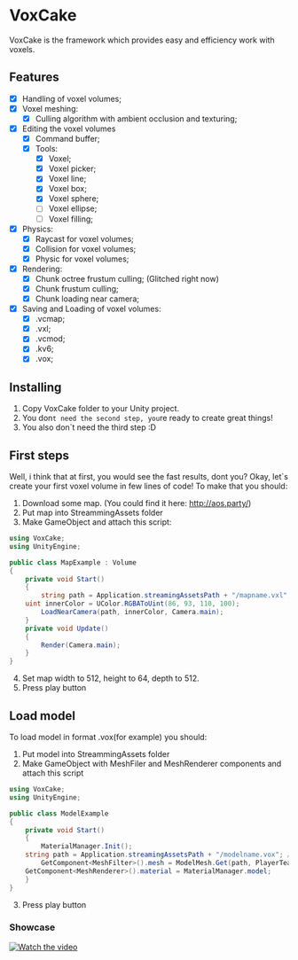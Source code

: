 # VoxCake
VoxCake is the framework which provides easy and efficiency work with voxels.
## Features
- [X] Handling of voxel volumes;
- [X] Voxel meshing:
    - [X] Culling algorithm with ambient occlusion and texturing;
- [X] Editing the voxel volumes
    - [X] Command buffer;
    - [X] Tools:
        - [X] Voxel;
		- [X] Voxel picker;
        - [X] Voxel line;
        - [X] Voxel box;
        - [X] Voxel sphere;
        - [ ] Voxel ellipse;
        - [ ] Voxel filling; 
- [X] Physics:
    - [X] Raycast for voxel volumes;
    - [X] Collision for voxel volumes;
    - [X] Physic for voxel volumes;
- [X] Rendering:
    - [X] Chunk octree frustum culling; (Glitched right now)
    - [X] Chunk frustum culling;
    - [X] Chunk loading near camera;
- [X] Saving and Loading of voxel volumes:
    - [X] .vcmap;
    - [X] .vxl;
    - [X] .vcmod;
    - [X] .kv6;
    - [X] .vox;
    
## Installing
1. Copy VoxCake folder to your Unity project.
2. You don`t need the second step, you`re ready to create great things!
3. You also don`t need the third step :D

## First steps
Well, i think that at first, you would see the fast results, dont you?
Okay, let`s create your first voxel volume in few lines of code! To make that you should:
1. Download some map. (You could find it here: http://aos.party/)
2. Put map into StreammingAssets folder
3. Make GameObject and attach this script:
```csharp
using VoxCake;
using UnityEngine;

public class MapExample : Volume
{
    private void Start()
    {
    	string path = Application.streamingAssetsPath + "/mapname.vxl"; // CHANGE "mapname" to name of your map file!
	uint innerColor = UColor.RGBAToUint(86, 93, 110, 100);
        LoadNearCamera(path, innerColor, Camera.main);
    }
    private void Update()
    {
        Render(Camera.main);
    }
}
```
4. Set map width to 512, height to 64, depth to 512.
5. Press play button
## Load model
To load model in format .vox(for example) you should:
1. Put model into StreammingAssets folder
2. Make GameObject with MeshFiler and MeshRenderer components and attach this script
```csharp
using VoxCake;
using UnityEngine;

public class ModelExample
{
    private void Start()
    {
        MaterialManager.Init();
	string path = Application.streamingAssetsPath + "/modelname.vox"; // CHANGE "modelname" to name of your model file!
        GetComponent<MeshFilter>().mesh = ModelMesh.Get(path, PlayerTeam.Green);
	GetComponent<MeshRenderer>().material = MaterialManager.model;
    }
}
```
3. Press play button
### Showcase
[![Watch the video](https://steamuserimages-a.akamaihd.net/ugc/976613425704858920/E913B74E84C2C07921E35FD83EBB375A1CA17F51/?imw=1024&imh=576&ima=fit&impolicy=Letterbox&imcolor=%23000000&letterbox=true)](https://www.youtube.com/watch?v=nwWKZDr22ts)
